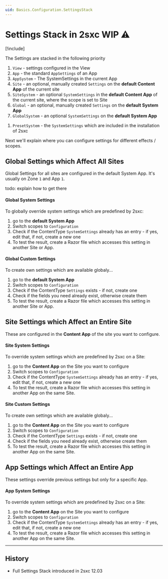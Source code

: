 ```yaml
---
uid: Basics.Configuration.SettingsStack
---
```


# Settings Stack in 2sxc WIP ⚠

[!include[](~/basics/stack/_shared-float-summary.md)]
<style>.context-box-summary .data-configuration { visibility: visible; }</style>


The Settings are stacked in the following priority

1. `View` - settings configured in the View
1. `App` - the standard `AppSettings` of an App
1. `AppSystem` - The SystemSettings in the current App
1. `Site` - an optional, manually created `Settings` on the **default Content App** of the current site
1. `SiteSystem` - an optional `SystemSettings` in the **default Content App** of the current site, where the scope is set to Site
1. `Global` - an optional, manually created `Settings` on the **default System App**
1. `GlobalSystem` - an optional `SystemSettings` on the **default System App**
<!-- 1. `Preset` - todo -->
1. `PresetSystem` - the `SystemSettings` which are included in the installation of 2sxc


Next we'll explain where you can configure settings for different effects / scopes.

## Global Settings which Affect All Sites

Global Settings for all sites are configured in the default System App. It's usually on Zone `1` and App `1`.

todo: explain how to get there

#### Global System Settings

To globally override system settings which are predefined by 2sxc:

1. go to the **default System App** 
1. Switch scopes to `Configuration`
1. Check if the ContentType `SystemSettings` already has an entry - if yes, edit that, if not, create a new one
1. To test the result, create a Razor file which accesses this setting in another Site or App. 

#### Global Custom Settings

To create own settings which are available globaly...

1. go to the **default System App** 
1. Switch scopes to `Configuration`
1. Check if the ContentType `Settings` exists - if not, create one
1. Check if the fields you need already exist, otherwise create them
1. To test the result, create a Razor file which accesses this setting in another Site or App. 

## Site Settings which Affect an Entire Site

These are configured in the **Content App** of the site you want to configure. 

#### Site System Settings

To override system settings which are predefined by 2sxc on a Site:

1. go to the **Content App** on the Site you want to configure
1. Switch scopes to `Configuration`
1. Check if the ContentType `SystemSettings` already has an entry - if yes, edit that, if not, create a new one
1. To test the result, create a Razor file which accesses this setting in another App on the same Site. 


#### Site Custom Settings

To create own settings which are available globaly...

1. go to the **Content App** on the Site you want to configure
1. Switch scopes to `Configuration`
1. Check if the ContentType `Settings` exists - if not, create one
1. Check if the fields you need already exist, otherwise create them
1. To test the result, create a Razor file which accesses this setting in another App on the same Site. 


## App Settings which Affect an Entire App

These settings override previous settings but only for a specific App. 

#### App System Settings

To override system settings which are predefined by 2sxc on a Site:

1. go to the **Content App** on the Site you want to configure
1. Switch scopes to `Configuration`
1. Check if the ContentType `SystemSettings` already has an entry - if yes, edit that, if not, create a new one
1. To test the result, create a Razor file which accesses this setting in another App on the same Site. 


---

## History

* Full Settings Stack introduced in 2sxc 12.03